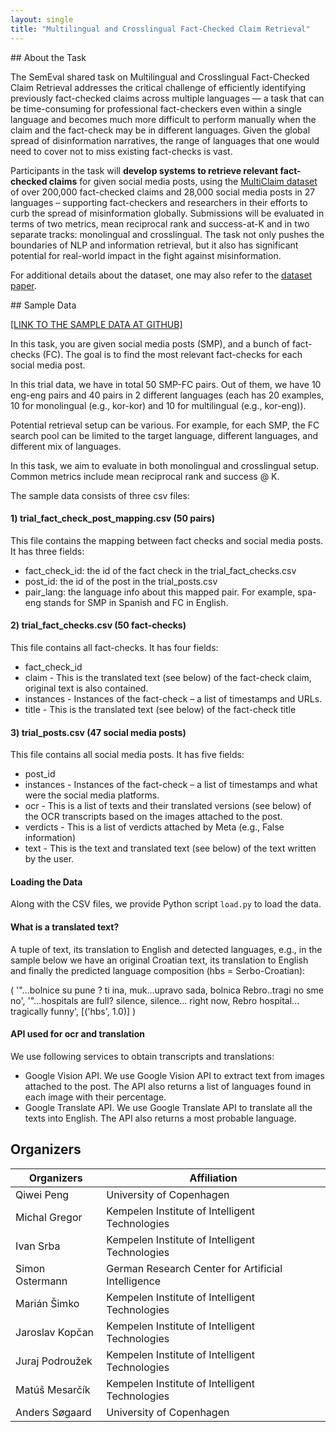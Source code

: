 ```yaml
---
layout: single
title: "Multilingual and Crosslingual Fact-Checked Claim Retrieval"
---
```


<a id="abstract" />
## About the Task

The SemEval shared task on Multilingual and Crosslingual Fact-Checked Claim Retrieval addresses the critical challenge of efficiently identifying previously fact-checked claims across multiple languages — a task that can be time-consuming for professional fact-checkers even within a single language and becomes much more difficult to perform manually when the claim and the fact-check may be in different languages. Given the global spread of disinformation narratives, the range of languages that one would need to cover not to miss existing fact-checks is vast.

Participants in the task will **develop systems to retrieve relevant fact-checked claims** for given social media posts, using the [MultiClaim dataset](https://zenodo.org/records/7737983) of over 200,000 fact-checked claims and 28,000 social media posts in 27 languages – supporting fact-checkers and researchers in their efforts to curb the spread of misinformation globally. Submissions will be evaluated in terms of two metrics, mean reciprocal rank and success-at-K and in two separate tracks: monolingual and crosslingual. The task not only pushes the boundaries of NLP and information retrieval, but it also has significant potential for real-world impact in the fight against misinformation.

For additional details about the dataset, one may also refer to the [dataset paper](https://arxiv.org/abs/2305.07991).

<a id="sample_data" />
## Sample Data

[[LINK TO THE SAMPLE DATA AT GITHUB]](https://github.com/kinit-sk/semeval_2025/tree/main/sample_data)

In this task, you are given social media posts (SMP), and a bunch of fact-checks (FC). The goal is to find the most relevant fact-checks for each social media post.

In this trial data, we have in total 50 SMP-FC pairs. Out of them, we have 10 eng-eng pairs and 40 pairs in 2 different languages (each has 20 examples, 10 for monolingual (e.g., kor-kor) and 10 for multilingual (e.g., kor-eng)).

Potential retrieval setup can be various. For example, for each SMP, the FC search pool can be limited to the target language, different languages, and different mix of languages.

In this task, we aim to evaluate in both monolingual and crosslingual setup. Common metrics include mean reciprocal rank and success @ K. 

The sample data consists of three csv files:
#### 1) trial_fact_check_post_mapping.csv (50 pairs)
This file contains the mapping between fact checks and social media posts.
It has three fields:
- fact_check_id: the id of the fact check in the trial_fact_checks.csv
- post_id: the id of the post in the trial_posts.csv
- pair_lang: the language info about this mapped pair. For example, spa-eng stands for SMP in Spanish and FC in English. 

#### 2) trial_fact_checks.csv (50 fact-checks)
This file contains all fact-checks.
It has four fields:

- fact_check_id
- claim - This is the translated text (see below) of the fact-check claim, original text is also contained.
- instances - Instances of the fact-check – a list of timestamps and URLs.
- title - This is the translated text (see below) of the fact-check title

#### 3) trial_posts.csv (47 social media posts)
This file contains all social media posts.
It has five fields:

- post_id
- instances - Instances of the fact-check – a list of timestamps and what were the social media platforms.
- ocr - This is a list of texts and their translated versions (see below) of the OCR transcripts based on the images attached to the post.
- verdicts - This is a list of verdicts attached by Meta (e.g., False information)
- text - This is the text and translated text (see below) of the text written by the user.

#### Loading the Data

Along with the CSV files, we provide Python script ``load.py`` to load the data.

#### What is a translated text?
A tuple of text, its translation to English and detected languages, e.g., in the sample below we have an original Croatian text, its translation to English and finally the predicted language composition (hbs = Serbo-Croatian):

(  '"...bolnice su pune ? ti  ina, muk...upravo sada, bolnica Rebro..tragi  no sme  no',  '"...hospitals are full? silence, silence... right now, Rebro hospital... tragically funny',  [('hbs', 1.0)] )

#### API used for ocr and translation
We use following services to obtain transcripts and translations:
- Google Vision API. We use Google Vision API to extract text from images attached to the post. The API also returns a list of languages found in each image with their percentage.
- Google Translate API. We use Google Translate API to translate all the texts into English. The API also returns a most probable language.

## Organizers

| Organizers | Affiliation                                    |
|------------|------------------------------------------------|
| Qiwei Peng      | University of Copenhagen                       |
| Michal Gregor      | Kempelen Institute of Intelligent Technologies |
| Ivan Srba      | Kempelen Institute of Intelligent Technologies |
| Simon Ostermann      | German Research Center for Artificial Intelligence |
| Marián Šimko      | Kempelen Institute of Intelligent Technologies |
| Jaroslav Kopčan      | Kempelen Institute of Intelligent Technologies |
| Juraj Podroužek      | Kempelen Institute of Intelligent Technologies |
| Matúš Mesarčík      | Kempelen Institute of Intelligent Technologies |
| Anders Søgaard       | University of Copenhagen |


